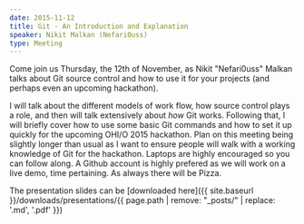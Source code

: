```yaml
---
date: 2015-11-12
title: Git - An Introduction and Explanation
speaker: Nikit Malkan (Nefari0uss)
type: Meeting
---
```


Come join us Thursday, the 12th of November, as Nikit "Nefari0uss" Malkan talks about Git source control and how to use it for your projects (and perhaps even an upcoming hackathon).

I will talk about the different models of work flow, how source control plays a role, and then will talk extensively about *how* Git works. Following that, I will briefly cover how to use some basic Git commands and how to set it up quickly for the upcoming OHI/O 2015 hackathon. Plan on this meeting being slightly longer than usual as I want to ensure people will walk with a working knowledge of Git for the hackathon. Laptops are highly encouraged so you can follow along. A Github account is highly prefered as we will work on a live demo, time pertaining. As always there will be Pizza.

The presentation slides can be [downloaded here]({{ site.baseurl }}/downloads/presentations/{{ page.path | remove: "_posts/" | replace: '.md', '.pdf' }})
